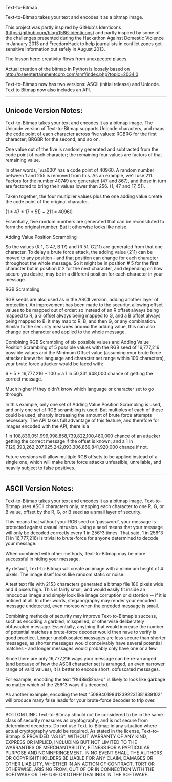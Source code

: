 Text-to-Bitmap

Text-to-Bitmap takes your text and encodes it as a bitmap image.

This project was partly inspired by GitHub's Identicons (https://github.com/blog/1586-identicons) and partly inspired by some of the challenges presented during the Hackathon Against Domestic Violence in January 2013 and FreedomHack to help journalists in conflict zones get sensitive information out safely in August 2013.

The lesson here: creativity flows from unexpected places.

Actual creation of the bitmap in Python is loosely based on http://pseentertainmentcorp.com/smf/index.php?topic=2034.0

Text-to-Bitmap now has two versions: ASCII (initial release) and Unicode.  Text to Bitmap now also includes an API.

-----------------------
Unicode Version Notes:
-----------------------

Text-to-Bitmap takes your text and encodes it as a bitmap image. The Unicode version of Text-to-Bitmap supports Unicode characters, and maps the code point of each character across five values: RGBRG for the first character; BRGBR for the second, and so on.

One value out of the five is randomly generated and subtracted from the code point of each character; the remaining four values are factors of that remaining value.

In other words, '\ua000' has a code point of 40960.  A random number between 1 and 255 is removed from this.  As an example, we'll use 211.  Factors for the number 40749 are generated (47 and 867), and those in turn are factored to bring their values lower than 256. (1, 47 and 17, 51).

Taken together, the four multiplier values plus the one adding value create the code point of the original character.

(1 * 47 * 17 * 51) + 211 = 40960

Essentially, five random numbers are generated that can be reconsituted to form the original number.  But it otherwise looks like noise.

Adding Value Position Scrambling

So the values (R 1, G 47, B 17) and (R 51, G211) are generated from that one character.  To delay a brute force attack, the adding value (211) can be moved to any position - and that position can change for each character throughout the whole message.  So it might be in position # 5 for the first character but in position # 2 for the next character, and depending on how secure you desire, may be in a different position for each character in your message.

RGB Scrambling

RGB seeds are also used as in the ASCII version, adding another layer of protection.  An improvement has been made to the security, allowing offset values to be mapped out of order: so instead of an R offset always being mapped to R, a G offset always being mapped to G, and a B offset always being mapped to B; it may map to R, B, and then G, or any combination.  Similar to the security measures around the adding value, this can also change per character and applied to the whole message.

Combining RGB Scrambling of six possible values and Adding Value Position Scrambling of 5 possible values with the RGB seed of 16,777,216 possible values and the Minimum Offset value (assuming your brute force attacker knew the language and character set range within 100 characters), your brute force attacker would be faced with:

6 * 5 * 16,777,216 * 100 = a 1 in 50,331,648,000 chance of getting the correct message.

Much higher if they didn't know which language or character set to go through.

In this example, only one set of Adding Value Position Scrambling is used, and only one set of RGB scrambling is used.  But multiples of each of these could be used, sharply increasing the amount of brute force attempts necessary.  The API takes full advantage of this feature, and therefore for images encoded with the API, there is a 

1 in 108,839,051,999,998,858,739,822,100,480,000 chance of an attacker getting the correct message if the offset is known; and a 1 in 7,129,393,262,207,925,242,893,306,869,841,920,000 chance if not.

Future versions will allow multiple RGB offsets to be applied instead of a single one, which will make brute force attacks unfeasible, unreliable, and heavily subject to false positives.

---------------------
ASCII Version Notes:
---------------------

Text-to-Bitmap takes your text and encodes it as a bitmap image.  Text-to-Bitmap uses ASCII characters only; mapping each character to one R, G, or B value, offset by the R, G, or B seed as a small layer of security.

This means that without your RGB seed or 'password', your message is protected against casual intrusion.  Using a seed means that your message will only be decoded correctly every 1 in 256^3 times. That said, 1 in 256^3 (1 in 16,777,216) is trivial to brute-force for anyone determined to decode your message.

When combined with other methods, Text-to-Bitmap may be more successful in hiding your message.

By default, Text-to-Bitmap will create an image with a minimum height of 4 pixels.  The image itself looks like random static or noise.

A test text file with 2153 characters generated a bitmap file 180 pixels wide and 4 pixels high.  This is fairly small, and would easily fit inside an innocuous image and simply look like image corruption or distortion -- if it is noticed at all.  In other words, steganography may render your encoded message undetected, even moreso when the encoded message is small.

Combining methods of security may improve Text-to-Bitmap's success, such as encoding a garbled, misspelled, or otherwise deliberately obfuscated message.  Essentially, anything that would increase the number of potential matches a brute-force decoder would then have to verify is good practice.  Longer unobfuscated messages are less secure than shorter messages, as shorter messages would conceivably have several potential matches - and longer messages would probably only have one or a few.

Since there are only 16,777,216 ways your message can be re-arranged (and because of how the ASCII character set is arranged, an even narrower range of valid values), it is better to encode short, obfuscated messages.

For example, encoding the text "R(48in$2na-q" is likely to look like garbage no matter which of the 256^3 ways it's decoded.

As another example, encoding the text "508940198412392231381939102" will produce many false leads for your brute-force decoder to trip over.

---------------------
BOTTOM LINE: Text-to-Bitmap should not be considered to be in the same class of security measures as cryptography, and is not secure from determined decoders.  Do not use Text-to-Bitmap in any situation where actual cryptography would be required.  As stated in the license, Text-to-Bitmap IS PROVIDED "AS IS", WITHOUT WARRANTY OF ANY KIND, EXPRESS OR IMPLIED, INCLUDING BUT NOT LIMITED TO THE WARRANTIES OF MERCHANTABILITY, FITNESS FOR A PARTICULAR PURPOSE AND NONINFRINGEMENT. IN NO EVENT SHALL THE AUTHORS OR COPYRIGHT HOLDERS BE LIABLE FOR ANY CLAIM, DAMAGES OR OTHER LIABILITY, WHETHER IN AN ACTION OF CONTRACT, TORT OR OTHERWISE, ARISING FROM, OUT OF OR IN CONNECTION WITH THE SOFTWARE OR THE USE OR OTHER DEALINGS IN THE SOFTWARE.

